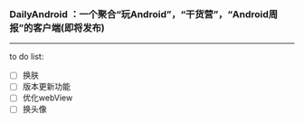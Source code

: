 ### DailyAndroid ：一个聚合“玩Android”，“干货营”，“Android周报”的客户端(即将发布)
---

to do list:

- [ ] 换肤
- [ ] 版本更新功能
- [ ] 优化webView
- [ ] 换头像